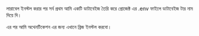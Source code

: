 লারাবেল ইনস্টল করার পর সর্ব প্রথম আমি একটি ডাটাবেইজ তৈরি করে প্রোজেক্ট এর .env ফাইলে ডাটাবেইজ টার নাম  দিয়ে দি।

এর পর আমি অথেনটিকেশন এর জন্য এখানে ব্রিজ ইনস্টল করবো।

